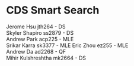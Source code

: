 # CDS Smart Search

Jerome Hsu jth264 - DS  
Skyler Shapiro ss2879 - DS  
Andrew Park acp225 - MLE  
Srikar Karra sk3377 - MLE
Eric Zhou ez255 - MLE  
Andrew Da ad2268 - QF  
Mihir Kulshreshtha mk2664 - DS
